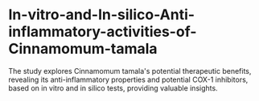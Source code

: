 # In-vitro-and-In-silico-Anti-inflammatory-activities-of-Cinnamomum-tamala
The study explores Cinnamomum tamala's potential therapeutic benefits, revealing its anti-inflammatory properties and potential COX-1 inhibitors, based on in vitro and in silico tests, providing valuable insights.
